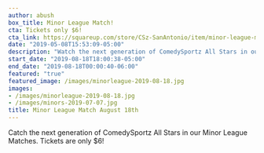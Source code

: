 ```yaml
---
author: abush
box_title: Minor League Match!
cta: Tickets only $6!
cta_link: https://squareup.com/store/CSz-SanAntonio/item/minor-league-match-august-th-1
date: "2019-05-08T15:53:09-05:00"
description: "Watch the next generation of ComedySportz All Stars in our Minor League Matches."
start_date: "2019-08-18T18:00:38-05:00"
end_date: "2019-08-18T00:00:40-06:00"
featured: "true"
featured_image: /images/minorleague-2019-08-18.jpg
images:
- /images/minorleague-2019-08-18.jpg
- /images/minors-2019-07-07.jpg
title: Minor League Match August 18th
---
```


Catch the next generation of ComedySportz All Stars in our Minor League Matches.
Tickets are only $6!
